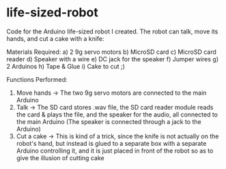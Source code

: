 # life-sized-robot
Code for the Arduino life-sized robot I created. The robot can talk, move its hands, and cut a cake with a knife:

Materials Required:
a) 2 9g servo motors
b) MicroSD card
c) MicroSD card reader
d) Speaker with a wire
e) DC jack for the speaker
f) Jumper wires
g) 2 Arduinos
h) Tape & Glue
i) Cake to cut ;)

Functions Performed:
1. Move hands -> The two 9g servo motors are connected to the main Arduino
2. Talk -> The SD card stores .wav file, the SD card reader module reads the card & plays the file, and the speaker for the audio, all connected to the main Arduino (The speaker is connected through a jack to the Arduino)
3. Cut a cake -> This is kind of a trick, since the knife is not actually on the robot's hand, but instead is glued to a separate box with a separate Arduino controlling it, and it is just placed in front of the robot so as to give the illusion of cutting cake
